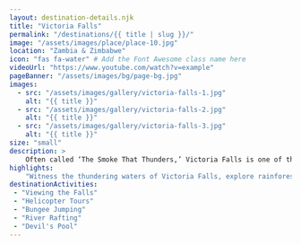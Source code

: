```yaml
---
layout: destination-details.njk
title: "Victoria Falls"
permalink: "/destinations/{{ title | slug }}/"
image: "/assets/images/place/place-10.jpg"
location: "Zambia & Zimbabwe"
icon: "fas fa-water" # Add the Font Awesome class name here
videoUrl: "https://www.youtube.com/watch?v=example"
pageBanner: "/assets/images/bg/page-bg.jpg"
images: 
  - src: "/assets/images/gallery/victoria-falls-1.jpg"
    alt: "{{ title }}"
  - src: "/assets/images/gallery/victoria-falls-2.jpg"
    alt: "{{ title }}"
  - src: "/assets/images/gallery/victoria-falls-3.jpg"
    alt: "{{ title }}"
size: "small"
description: >
    Often called ‘The Smoke That Thunders,’ Victoria Falls is one of the Seven Natural Wonders of the World and a UNESCO World Heritage site.
highlights:
    "Witness the thundering waters of Victoria Falls, explore rainforest trails, and enjoy adventure activities such as bungee jumping and river rafting."
destinationActivities:
 - "Viewing the Falls"
 - "Helicopter Tours"
 - "Bungee Jumping"
 - "River Rafting"
 - "Devil's Pool"
---
```

